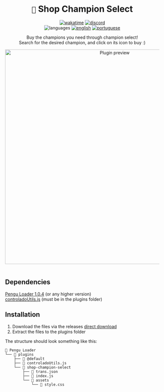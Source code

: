 <div align="center">

# `🐧` Shop Champion Select <br>

[![wakatime](https://wakatime.com/badge/github/controlado/shop-champion-select.svg)](https://wakatime.com/@programador/projects/oawnlyvwvw)
[![discord](https://img.shields.io/badge/Discord-%235865F2.svg?style=flat&logo=discord&logoColor=white&color=blue)](https://discordapp.com/users/854886148455399436) <br>
![languages](https://img.shields.io/badge/Documentation-gray)
[![english](https://img.shields.io/badge/-English-blue)](README.md)
[![portuguese](https://img.shields.io/badge/-Português%20Brasileiro-blue)](README.br.md)

Buy the champions you need through champion select! <br>
Search for the desired champion, and click on its icon to buy :)

<img src="https://github.com/controlado/shop-champion-select/assets/71716568/edc26255-d392-490f-9a09-a9bca8ff8589" width="700" alt="Plugin preview">

</div>
<br>

## Dependencies

[Pengu Loader 1.0.4](https://github.com/PenguLoader/PenguLoader) (or any higher version) <br>
[controladoUtils.js](https://github.com/controlado/pengu-plugins/blob/master/controladoUtils.js) (must be in the plugins folder)

## Installation

1. Download the files via the releases [direct download](https://github.com/controlado/shop-champion-select/releases/latest/download/shop-champion-select.zip)
2. Extract the files to the plugins folder

The structure should look something like this:

```
📂 Pengu Loader
└── 📂 plugins
    ├── 📂 @default
    ├── 📄 controladoUtils.js
    └── 📂 shop-champion-select
        ├── 📄 trans.json
        ├── 📄 index.js
        └── 📂 assets
            └── 🎨 style.css
```
